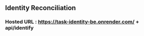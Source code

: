 ## Identity Reconciliation

 ### Hosted URL : https://task-identity-be.onrender.com/ + api/identify
